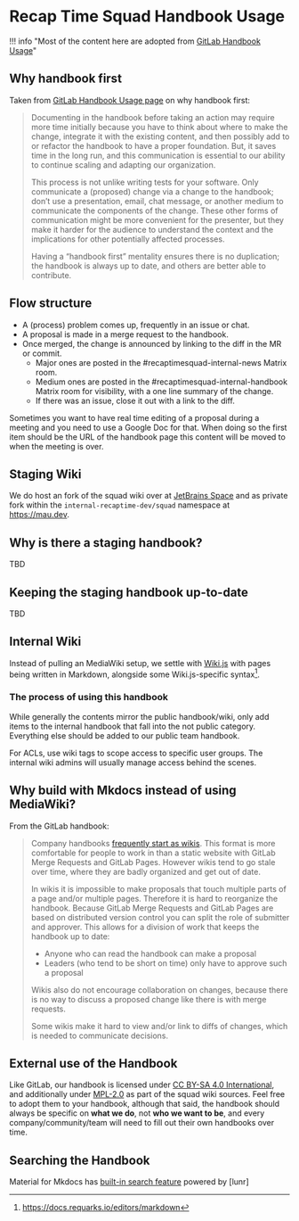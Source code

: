 # Recap Time Squad Handbook Usage

!!! info "Most of the content here are adopted from [GitLab Handbook Usage](https://handbook.gitlab.com/handbook/handbook-usage/)"

## Why handbook first

Taken from [GitLab Handbook Usage page](https://handbook.gitlab.com/handbook/handbook-usage/#why-handbook-first)
on why handbook first:

> Documenting in the handbook before taking an action may require more time
> initially because you have to think about where to make the change, integrate
> it with the existing content, and then possibly add to or refactor the handbook
> to have a proper foundation. But, it saves time in the long run, and this communication
> is essential to our ability to continue scaling and adapting our organization.
>
> This process is not unlike writing tests for your software. Only communicate a
> (proposed) change via a change to the handbook; don’t use a presentation, email,
> chat message, or another medium to communicate the components of the change.
> These other forms of communication might be more convenient for the presenter,
> but they make it harder for the audience to understand the context and the
> implications for other potentially affected processes.
>
> Having a “handbook first” mentality ensures there is no duplication; the
> handbook is always up to date, and others are better able to contribute.

## Flow structure

* A (process) problem comes up, frequently in an issue or chat.
* A proposal is made in a merge request to the handbook.
* Once merged, the change is announced by linking to the diff in the MR or commit.
    * Major ones are posted in the #recaptimesquad-internal-news Matrix room.
    * Medium ones are posted in the #recaptimesquad-internal-handbook Matrix room for visibility, with a one line summary of the change.
    * If there was an issue, close it out with a link to the diff.

Sometimes you want to have real time editing of a proposal during a meeting and you need to use a Google Doc for that. When doing so the first item should be the URL of the handbook page this content will be moved to when the meeting is over.

## Staging Wiki

We do host an fork of the squad wiki over at [JetBrains Space](https://recaptime.jetbrains.space/p/wiki/repositories/staging) and as private fork within the `internal-recaptime-dev/squad` namespace at <https://mau.dev>.

## Why is there a staging handbook?

TBD

## Keeping the staging handbook up-to-date

TBD

## Internal Wiki

Instead of pulling an MediaWiki setup, we settle with [Wiki.js](https://js.wiki) with pages being written in Markdown, alongside some Wiki.js-specific syntax[^1].

[^1]: https://docs.requarks.io/editors/markdown

### The process of using this handbook

While generally the contents mirror the public handbook/wiki, only add items to the internal handbook that fall into the not public category. Everything else should be added to our public team handbook.

For ACLs, use wiki tags to scope access to specific user groups. The internal wiki admins will usually manage access behind the scenes.

## Why build with Mkdocs instead of using MediaWiki?

From the GitLab handbook:

> Company handbooks [frequently start as wikis](https://about.gitlab.com/company/culture/all-remote/handbook-first-documentation/#tools-for-building-a-handbook).
> This format is more comfortable for people to work in than a static website
> with GitLab Merge Requests and GitLab Pages. However wikis tend to go stale
> over time, where they are badly organized and get out of date.
>
> In wikis it is impossible to make proposals that touch multiple parts of a
> page and/or multiple pages. Therefore it is hard to reorganize the handbook.
> Because GitLab Merge Requests and GitLab Pages are based on distributed version
> control you can split the role of submitter and approver. This allows for a
> division of work that keeps the handbook up to date:
>
> * Anyone who can read the handbook can make a proposal
> * Leaders (who tend to be short on time) only have to approve such a proposal
>
> Wikis also do not encourage collaboration on changes, because there is no way to
> discuss a proposed change like there is with merge requests.
>
> Some wikis make it hard to view and/or link to diffs of changes, which is needed to communicate decisions.

## External use of the Handbook

Like GitLab, our handbook is licensed under [CC BY-SA 4.0 International](https://https://creativecommons.org/licenses/by-sa/4.0/),
and additionally under [MPL-2.0](https://choosealicense.com/licenses/mpl-2.0/)
as part of the squad wiki sources. Feel free to adopt them to your handbook, although
that said, the handbook should always be specific on **what we do**, not **who we want to be**,
and every company/community/team will need to fill out their own handbooks over time.

## Searching the Handbook

Material for Mkdocs has [built-in search feature](https://squidfunk.github.io/mkdocs-material/setup/setting-up-site-search)
powered by [lunr]

